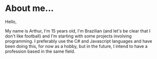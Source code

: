 <h1>About me...</h1>
<p>Hello,</p>
<p>My name is Arthur, I'm 15 years old, I'm Brazilian (and let's be clear that I don't like football) and I'm starting with some projects involving programming. I preferably use the C# and Javascript languages ​​and have been doing this, for now as a hobby, but in the future, I intend to have a profession based in the same field.</p>
